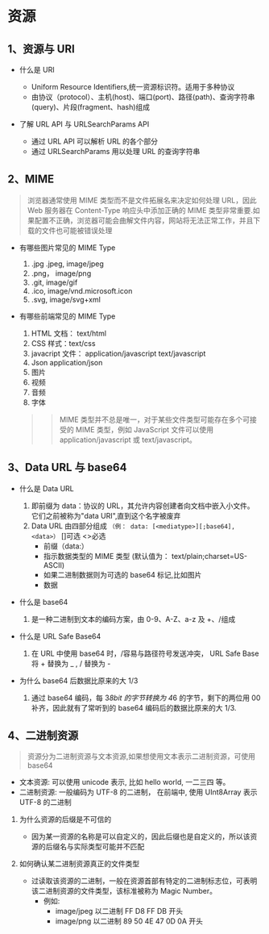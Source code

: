 # 资源

## 1、资源与 URI

- 什么是 URI

  - Uniform Resource Identifiers,统一资源标识符。适用于多种协议
  - 由协议（protocol）、主机(host)、端口(port)、路径(path)、查询字符串(query)、片段(fragment、hash)组成

- 了解 URL API 与 URLSearchParams API
  - 通过 URL API 可以解析 URL 的各个部分
  - 通过 URLSearchParams 用以处理 URL 的查询字符串

## 2、MIME

> 浏览器通常使用 MIME 类型而不是文件拓展名来决定如何处理 URL，因此 Web 服务器在 Content-Type 响应头中添加正确的 MIME 类型非常重要.如果配置不正确，浏览器可能会曲解文件内容，网站将无法正常工作，并且下载的文件也可能被错误处理

- 有哪些图片常见的 MIME Type

  1. .jpg .jpeg, image/jpeg
  2. .png， image/png
  3. .git, image/gif
  4. .ico, image/vnd.microsoft.icon
  5. .svg, image/svg+xml

- 有哪些前端常见的 MIME Type

  1. HTML 文档： text/html
  2. CSS 样式：text/css
  3. javacript 文件： application/javascript text/javascript
  4. Json application/json
  5. 图片
  6. 视频
  7. 音频
  8. 字体

  > > MIME 类型并不总是唯一，对于某些文件类型可能存在多个可接受的 MIME 类型，例如 JavaScript 文件可以使用 application/javascript 或 text/javascript。

## 3、Data URL 与 base64

- 什么是 Data URL
  1. 即前缀为 data：协议的 URL，其允许内容创建者向文档中嵌入小文件。 它们之前被称为"data URI",直到这个名字被废弃
  2. Data URL 由四部分组成 `（例： data: [<mediatype>][;base64], <data>）` []可选 <>必选
     - 前缀（data:）
     - 指示数据类型的 MIME 类型 (默认值为： text/plain;charset=US-ASCII)
     - 如果二进制数据则为可选的 base64 标记,比如图片
     - 数据
- 什么是 base64
  1. 是一种二进制到文本的编码方案，由 0-9、A-Z、a-z 及 +、/组成
- 什么是 URL Safe Base64

  1.  在 URL 中使用 base64 时，/容易与路径符号发送冲突， URL Safe Base 将 + 替换为 \_ , / 替换为 -

- 为什么 base64 后数据比原来的大 1/3

  1.  通过 base64 编码，每 3*8bit 的字节转换为 4*6 的字节，剩下的两位用 00 补齐，因此就有了常听到的 base64 编码后的数据比原来的大 1/3.

## 4、二进制资源

> 资源分为二进制资源与文本资源,如果想使用文本表示二进制资源，可使用 base64

- 文本资源: 可以使用 unicode 表示, 比如 hello world, 一二三四 等。
- 二进制资源: 一般编码为 UTF-8 的二进制， 在前端中, 使用 UInt8Array 表示 UTF-8 的二进制

1. 为什么资源的后缀是不可信的

   - 因为某一资源的名称是可以自定义的，因此后缀也是自定义的，所以该资源的后缀名与实际类型可能并不匹配

2. 如何确认某二进制资源真正的文件类型

   - 过读取该资源的二进制，一般在资源首部有特定的二进制标志位，可表明该二进制资源的文件类型，该标准被称为 Magic Number。
     - 例如:
       - image/jpeg 以二进制 FF D8 FF DB 开头
       - image/png 以二进制 89 50 4E 47 0D 0A 开头
